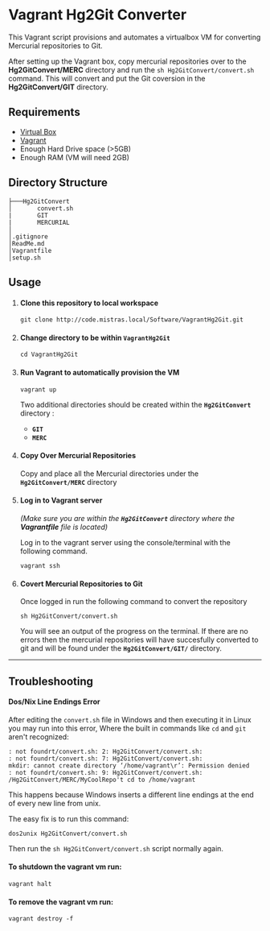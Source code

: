# Vagrant Hg2Git Converter

This Vagrant script provisions and automates a virtualbox VM for converting Mercurial repositories to Git.

After setting up the Vagrant box, copy mercurial repositories over to the **Hg2GitConvert/MERC** directory and run the `sh Hg2GitConvert/convert.sh` command. This will convert and put the Git coversion in the **Hg2GitConvert/GIT** directory.

## Requirements

 - [Virtual Box](https://www.virtualbox.org/wiki/Downloads)     
 - [Vagrant](https://www.vagrantup.com/downloads.html)
 - Enough Hard Drive space (>5GB)
 - Enough RAM (VM will need 2GB)


## Directory Structure

	├───Hg2GitConvert
    │       convert.sh
    |       GIT
    |       MERCURIAL    
    │   	
    │.gitignore
    │ReadMe.md
    │Vagrantfile
    │setup.sh


## Usage

 1. #### Clone this repository to local workspace
	```
	git clone http://code.mistras.local/Software/VagrantHg2Git.git
	```

 2. #### Change directory to be within **`VagrantHg2Git`**
	```
	cd VagrantHg2Git
	```
		
 3. #### Run Vagrant to automatically provision the VM
	```
	vagrant up
	```
	Two additional directories should be created within the **`Hg2GitConvert`** directory : 
	- **`GIT`** 
	- **`MERC`**

 4. #### Copy Over Mercurial Repositories

	Copy and place all the Mercurial directories under the **`Hg2GitConvert/MERC`** directory

 5. #### Log in to Vagrant server

	_(Make sure you are within the **`Hg2GitConvert`** directory where the **Vagrantfile** file is located)_

	Log in to the vagrant server using the console/terminal with the following command.

	```
	vagrant ssh
	```
 6. #### Covert Mercurial Repositories to Git

	Once logged in run the following command to convert the repository

	```
	sh Hg2GitConvert/convert.sh
	```

	You will see an output of the progress on the terminal. If there are no errors then the mercurial repositories will have succesfully converted to git and will be found under the **`Hg2GitConvert/GIT/`** directory.

---

## Troubleshooting

#### Dos/Nix Line Endings Error

After editing the `convert.sh` file in Windows and then executing it in Linux you may run into this error, Where the built in commands like `cd` and `git` aren't recognized: 

```
: not foundrt/convert.sh: 2: Hg2GitConvert/convert.sh:
: not foundrt/convert.sh: 7: Hg2GitConvert/convert.sh:
mkdir: cannot create directory ‘/home/vagrant\r’: Permission denied
: not foundrt/convert.sh: 9: Hg2GitConvert/convert.sh:
/Hg2GitConvert/MERC/MyCoolRepo't cd to /home/vagrant

```

This happens because Windows inserts a different line endings at the end of every new line from unix. 

The easy fix is to run this command:

```
dos2unix Hg2GitConvert/convert.sh
```

Then run the `sh Hg2GitConvert/convert.sh` script normally again.


#### To shutdown the vagrant vm run:

	
	vagrant halt	
	

#### To remove the vagrant vm run:

	
	vagrant destroy -f
	
#